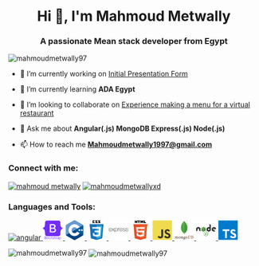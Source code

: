 <h1 align="center">Hi 👋, I'm Mahmoud Metwally</h1>
<h3 align="center">A passionate Mean stack developer from Egypt</h3>

<p align="left"> <img src="https://komarev.com/ghpvc/?username=mahmoudmetwally97&label=Profile%20views&color=0e75b6&style=flat" alt="mahmoudmetwally97" /> </p>

- 🔭 I’m currently working on [Initial Presentation Form](https://mahmoudmetwally97.github.io/Rage-Application-Staff/)

- 🌱 I’m currently learning **ADA Egypt**

- 👯 I’m looking to collaborate on [Experience making a menu for a virtual restaurant](https://mahmoudmetwally97.github.io/food-menu/)

- 💬 Ask me about **Angular(.js) MongoDB Express(.js) Node(.js)**

- 📫 How to reach me **Mahmoudmetwally1997@gmail.com**

<h3 align="left">Connect with me:</h3>
<p align="left">
<a href="https://linkedin.com/in/‏mahmoud metwally‏" target="blank"><img align="center" src="https://raw.githubusercontent.com/rahuldkjain/github-profile-readme-generator/master/src/images/icons/Social/linked-in-alt.svg" alt="‏mahmoud metwally‏" height="30" width="40" /></a>
<a href="https://fb.com/mahmoudmetwallyxd" target="blank"><img align="center" src="https://raw.githubusercontent.com/rahuldkjain/github-profile-readme-generator/master/src/images/icons/Social/facebook.svg" alt="mahmoudmetwallyxd" height="30" width="40" /></a>
</p>

<h3 align="left">Languages and Tools:</h3>
<p align="left"> <a href="https://angular.io" target="_blank" rel="noreferrer"> <img src="https://angular.io/assets/images/logos/angular/angular.svg" alt="angular" width="40" height="40"/> </a> <a href="https://getbootstrap.com" target="_blank" rel="noreferrer"> <img src="https://raw.githubusercontent.com/devicons/devicon/master/icons/bootstrap/bootstrap-plain-wordmark.svg" alt="bootstrap" width="40" height="40"/> </a> <a href="https://www.w3schools.com/cpp/" target="_blank" rel="noreferrer"> <img src="https://raw.githubusercontent.com/devicons/devicon/master/icons/cplusplus/cplusplus-original.svg" alt="cplusplus" width="40" height="40"/> </a> <a href="https://www.w3schools.com/css/" target="_blank" rel="noreferrer"> <img src="https://raw.githubusercontent.com/devicons/devicon/master/icons/css3/css3-original-wordmark.svg" alt="css3" width="40" height="40"/> </a> <a href="https://expressjs.com" target="_blank" rel="noreferrer"> <img src="https://raw.githubusercontent.com/devicons/devicon/master/icons/express/express-original-wordmark.svg" alt="express" width="40" height="40"/> </a> <a href="https://www.w3.org/html/" target="_blank" rel="noreferrer"> <img src="https://raw.githubusercontent.com/devicons/devicon/master/icons/html5/html5-original-wordmark.svg" alt="html5" width="40" height="40"/> </a> <a href="https://developer.mozilla.org/en-US/docs/Web/JavaScript" target="_blank" rel="noreferrer"> <img src="https://raw.githubusercontent.com/devicons/devicon/master/icons/javascript/javascript-original.svg" alt="javascript" width="40" height="40"/> </a> <a href="https://www.mongodb.com/" target="_blank" rel="noreferrer"> <img src="https://raw.githubusercontent.com/devicons/devicon/master/icons/mongodb/mongodb-original-wordmark.svg" alt="mongodb" width="40" height="40"/> </a> <a href="https://nodejs.org" target="_blank" rel="noreferrer"> <img src="https://raw.githubusercontent.com/devicons/devicon/master/icons/nodejs/nodejs-original-wordmark.svg" alt="nodejs" width="40" height="40"/> </a> <a href="https://www.typescriptlang.org/" target="_blank" rel="noreferrer"> <img src="https://raw.githubusercontent.com/devicons/devicon/master/icons/typescript/typescript-original.svg" alt="typescript" width="40" height="40"/> </a> </p>

<p><img align="left" src="https://github-readme-stats.vercel.app/api/top-langs?username=mahmoudmetwally97&show_icons=true&locale=en&layout=compact" alt="mahmoudmetwally97" /></p>

<p>&nbsp;<img align="center" src="https://github-readme-stats.vercel.app/api?username=mahmoudmetwally97&show_icons=true&locale=en" alt="mahmoudmetwally97" /></p>
